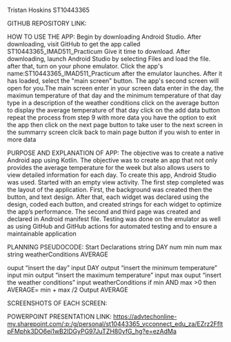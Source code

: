 Tristan Hoskins ST10443365

GITHUB REPOSITORY LINK: 

HOW TO USE THE APP:
Begin by downloading Android Studio.
After downloading, visit GitHub to get the app called ST10443365_IMAD511_Practicum
Give it time to download.
After downloading, launch Android Studio by selecting Files and load the file. after that, turn on your phone emulator. 
Click the app's name:ST10443365_IMAD511_Practicum  after the emulator launches. 
After it has loaded, select the "main screen" button. 
The app's second screen will open for you.The main screen
enter in your screen data 
enter in the day, the maximun temperature of that day and the minimum temperature of that day
type in a description of the weather conditions
click on the average button to display the average temperature of that day
click on the add data button
repeat the process from step 9 with more data
you have the option to exit the app
then click on the next page button to take user to the next screen
in the summarry screen clcik back to main page button if you wish to enter in more data


PURPOSE AND EXPLANATION OF APP: 
The objective was to create a native Android app using Kotlin. The objective was to create an app that not only provides the average temperature for the week but also allows users to view detailed information for each day. To create this app, Android Studio was used. Started with an empty view activity. The first step completed was the layout of the application. First, the background was created then the button, and text design. After that, each widget was declared using the design, coded each button, and created strings for each widget to optimize the app’s performance. The second and third page was created and declared in Android manifest file. Testing was done on the emulator as well as using GitHub and GitHub actions for automated testing and to ensure a maintainable application


PLANNING PSEUDOCODE: 
Start
 	Declarations 
		string DAY
		num min
		num max
		string weatherConditions
		AVERAGE

ouput “insert the day”
input DAY
output “insert the minimum temperature” 
input min
output “insert the maximum temperature” 
input max
ouput “insert the weather conditions”
input weatherConditions
if min AND max >0 then
	AVERAGE= min + max /2
	Output AVERAGE

SCREENSHOTS OF EACH SCREEN: 


POWERPOINT PRESENTATION LINK: https://advtechonline-my.sharepoint.com/:p:/g/personal/st10443365_vcconnect_edu_za/EZrz2FfltpFMphk3DO6ei1wB2lDGyPG97JuTZH80yfG_hg?e=ezAdMa
